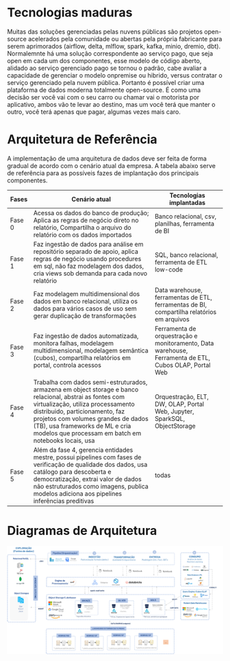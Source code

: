 # Tecnologias maduras
Muitas das soluções gerenciadas pelas nuvens públicas são projetos open-source acelerados pela comunidade ou abertas pela própria fabricante para serem aprimorados (airflow, delta, mlflow, spark, kafka, minio, dremio, dbt). Normalemnte há uma solução correspondente ao serviço pago, que seja open em cada um dos componentes, esse modelo de código aberto, alidado ao serviço gerenciado pago se tornou o padrão, cabe avaliar a capacidade de gerenciar o modelo onpremise ou hibrido, versus contratar o serviço gerenciado pela nuvem pública. Portanto é possível criar uma plataforma de dados moderna totalmente open-source. É como uma decisão ser você vai com o seu carro ou chamar vai o motorista por aplicativo, ambos vão te levar ao destino, mas um você terá que manter o outro, você terá apenas que pagar, algumas vezes mais caro.


# Arquitetura de Referência

A implementação de uma arquitetura de dados deve ser feita de forma gradual de acordo com o cenário atual da empresa. A tabela abaixo serve  de referência para as possíveis fazes de implantação dos principais componentes.

Fases | Cenário atual | Tecnologias implantadas
----- | --------- | -----------
Fase 0| Acessa os dados do banco de produção; Aplica as regras de negócio direto no relatório, Compartilha o arquivo do relatório com os dados importados | Banco relacional, csv, planilhas, ferramenta de BI
Fase 1 | Faz ingestão de dados para análise em repositório separado de apoio, aplica regras de negócio usando procedures em sql, não faz modelagem dos dados, cria views sob demanda para cada novo relatório | SQL, banco relacional, ferramenta de ETL low-code
Fase 2 | Faz modelagem multidimensional dos dados em banco relacional, utiliza os dados para vários casos de uso sem gerar duplicação de transformações | Data warehouse, ferramentas de ETL, ferramentas de BI, compartilha relatórios em arquivos
Fase 3 | Faz ingestão de dados automatizada, monitora falhas, modelagem multidimensional, modelagem semântica (cubos), compartilha relatórios em portal, controla acessos | Ferramenta de orquestração e monitoramento, Data warehouse, Ferramenta de ETL, Cubos OLAP, Portal Web
Fase 4 | Trabalha com dados semi-estruturados, armazena em object storage e banco relacional, abstrai as fontes com virtualização, utiliza processamento distribuido, particionamento, faz projetos com volumes grandes de dados (TB), usa frameworks de ML e cria modelos que processam em batch em notebooks locais, usa | Orquestração, ELT, DW, OLAP, Portal Web, Jupyter, SparkSQL, ObjectStorage
Fase 5 | Além da fase 4, gerencia entidades mestre, possui pipelines com fases de verificação de qualidade dos dados, usa catálogo para descoberta e democratização, extrai valor de dados não estruturados como imagens, publica modelos adiciona aos pipelines inferências preditivas | todas

# Diagramas de Arquitetura

![alt text](diagrama.png)